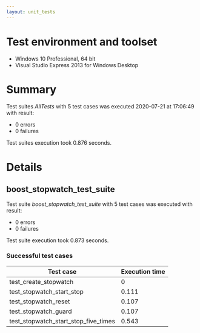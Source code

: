 ```yaml
---
layout: unit_tests
---
```


# Test environment and toolset 

* Windows 10 Professional, 64 bit
* Visual Studio Express 2013 for Windows Desktop

# Summary

Test suites *AllTests* with 5 test cases was executed 2020-07-21 at 17:06:49 with result:

* 0 errors
* 0 failures

Test suites execution took 0.876 seconds.

# Details

## boost_stopwatch_test_suite

Test suite *boost_stopwatch_test_suite* with 5 test cases was executed with result:

* 0 errors
* 0 failures

Test suite execution took 0.873 seconds.

### Successful test cases

Test case|Execution time
-|-
test_create_stopwatch | 0
test_stopwatch_start_stop | 0.111
test_stopwatch_reset | 0.107
test_stopwatch_guard | 0.107
test_stopwatch_start_stop_five_times | 0.543
